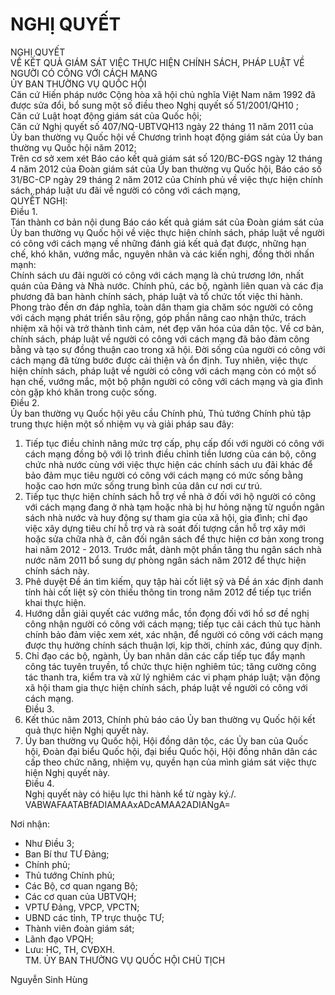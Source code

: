 # NGHỊ QUYẾT

NGHỊ QUYẾT  
VỀ KẾT QUẢ GIÁM SÁT VIỆC THỰC HIỆN CHÍNH SÁCH, PHÁP LUẬT VỀ NGƯỜI CÓ CÔNG VỚI CÁCH MẠNG  
 ỦY BAN THƯỜNG VỤ QUỐC HỘI  
 Căn cứ Hiến pháp nước Cộng hòa xã hội chủ nghĩa Việt Nam năm 1992 đã được sửa đổi, bổ sung một số điều theo Nghị quyết số 51/2001/QH10 ;  
 Căn cứ Luật hoạt động giám sát của Quốc hội;  
 Căn cứ Nghị quyết số 407/NQ-UBTVQH13 ngày 22 tháng 11 năm 2011 của Ủy ban thường vụ Quốc hội về Chương trình hoạt động giám sát của Ủy ban thường vụ Quốc hội năm 2012;  
 Trên cơ sở xem xét Báo cáo kết quả giám sát số 120/BC-ĐGS ngày 12 tháng 4 năm 2012 của Đoàn giám sát của Ủy ban thường vụ Quốc hội, Báo cáo số 31/BC-CP ngày 29 tháng 2 năm 2012 của Chính phủ về việc thực hiện chính sách, pháp luật ưu đãi về người có công với cách mạng,  
 QUYẾT NGHỊ:  
 Điều 1.  
Tán thành cơ bản nội dung Báo cáo kết quả giám sát của Đoàn giám sát của Ủy ban thường vụ Quốc hội về việc thực hiện chính sách, pháp luật về người có công với cách mạng về những đánh giá kết quả đạt được, những hạn chế, khó khăn, vướng mắc, nguyên nhân và các kiến nghị, đồng thời nhấn mạnh:  
Chính sách ưu đãi người có công với cách mạng là chủ trương lớn, nhất quán của Đảng và Nhà nước. Chính phủ, các bộ, ngành liên quan và các địa phương đã ban hành chính sách, pháp luật và tổ chức tốt việc thi hành. Phong trào đền ơn đáp nghĩa, toàn dân tham gia chăm sóc người có công với cách mạng phát triển sâu rộng, góp phần nâng cao nhận thức, trách nhiệm xã hội và trở thành tình cảm, nét đẹp văn hóa của dân tộc. Về cơ bản, chính sách, pháp luật về người có công với cách mạng đã bảo đảm công bằng và tạo sự đồng thuận cao trong xã hội. Đời sống của người có công với cách mạng đã từng bước được cải thiện và ổn định. Tuy nhiên, việc thực hiện chính sách, pháp luật về người có công với cách mạng còn có một số hạn chế, vướng mắc, một bộ phận người có công với cách mạng và gia đình còn gặp khó khăn trong cuộc sống.  
 Điều 2.  
Ủy ban thường vụ Quốc hội yêu cầu Chính phủ, Thủ tướng Chính phủ tập trung thực hiện một số nhiệm vụ và giải pháp sau đây:  
1. Tiếp tục điều chỉnh nâng mức trợ cấp, phụ cấp đối với người có công với cách mạng đồng bộ với lộ trình điều chỉnh tiền lương của cán bộ, công chức nhà nước cùng với việc thực hiện các chính sách ưu đãi khác để bảo đảm mục tiêu người có công với cách mạng có mức sống bằng hoặc cao hơn mức sống trung bình của dân cư nơi cư trú.  
2. Tiếp tục thực hiện chính sách hỗ trợ về nhà ở đối với hộ người có công với cách mạng đang ở nhà tạm hoặc nhà bị hư hỏng nặng từ nguồn ngân sách nhà nước và huy động sự tham gia của xã hội, gia đình; chỉ đạo việc xây dựng tiêu chí hỗ trợ và rà soát đối tượng cần hỗ trợ xây mới hoặc sửa chữa nhà ở, cân đối ngân sách để thực hiện cơ bản xong trong hai năm 2012 - 2013. Trước mắt, dành một phần tăng thu ngân sách nhà nước năm 2011 bổ sung dự phòng ngân sách năm 2012 để thực hiện chính sách này.  
3. Phê duyệt Đề án tìm kiếm, quy tập hài cốt liệt sỹ và Đề án xác định danh tính hài cốt liệt sỹ còn thiếu thông tin trong năm 2012 để tiếp tục triển khai thực hiện.  
4. Hướng dẫn giải quyết các vướng mắc, tồn đọng đối với hồ sơ đề nghị công nhận người có công với cách mạng; tiếp tục cải cách thủ tục hành chính bảo đảm việc xem xét, xác nhận, để người có công với cách mạng được thụ hưởng chính sách thuận lợi, kịp thời, chính xác, đúng quy định.  
5. Chỉ đạo các bộ, ngành, Ủy ban nhân dân các cấp tiếp tục đẩy mạnh công tác tuyên truyền, tổ chức thực hiện nghiêm túc; tăng cường công tác thanh tra, kiểm tra và xử lý nghiêm các vi phạm pháp luật; vận động xã hội tham gia thực hiện chính sách, pháp luật về người có công với cách mạng.  
 Điều 3.  
1. Kết thúc năm 2013, Chính phủ báo cáo Ủy ban thường vụ Quốc hội kết quả thực hiện Nghị quyết này.  
2. Ủy ban thường vụ Quốc hội, Hội đồng dân tộc, các Ủy ban của Quốc hội, Đoàn đại biểu Quốc hội, đại biểu Quốc hội, Hội đồng nhân dân các cấp theo chức năng, nhiệm vụ, quyền hạn của mình giám sát việc thực hiện Nghị quyết này.  
 Điều 4.  
Nghị quyết này có hiệu lực thi hành kể từ ngày ký./.  
   VABWAFAATABfADIAMAAxADcAMAA2ADIANgA=     
   
 Nơi nhận: 
 - Như Điều 3; 
- Ban Bí thư TƯ Đảng; 
- Chính phủ; 
- Thủ tướng Chính phủ; 
- Các Bộ, cơ quan ngang Bộ; 
- Các cơ quan của UBTVQH; 
- VPTƯ Đảng, VPCP, VPCTN; 
- UBND các tỉnh, TP trực thuộc TƯ; 
- Thành viên đoàn giám sát; 
- Lãnh đạo VPQH; 
- Lưu: HC, TH, CVĐXH.    
 TM. ỦY BAN THƯỜNG VỤ QUỐC HỘI 
CHỦ TỊCH 
 
 
 
 
Nguyễn Sinh Hùng